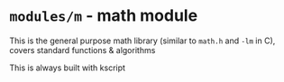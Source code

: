 # `modules/m` - math module

This is the general purpose math library (similar to `math.h` and `-lm` in C), covers standard functions & algorithms

This is always built with kscript

